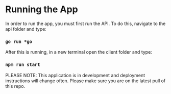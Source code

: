 # Running the App

In order to run the app, you must first run the API. To do this, navigate to the api folder and type:

### `go run *go`

After this is running, in a new terminal open the client folder and type:

### `npm run start`

PLEASE NOTE: This application is in development and deployment instructions will change often. Please make sure you are on the latest pull of this repo.
